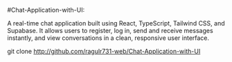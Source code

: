 #Chat-Application-with-UI:

A real-time chat application built using React, TypeScript, Tailwind CSS, and Supabase. It allows users to register, log in, send and receive messages instantly, and view conversations in a clean, responsive user interface.

git clone http://github.com/ragulr731-web/Chat-Application-with-UI
